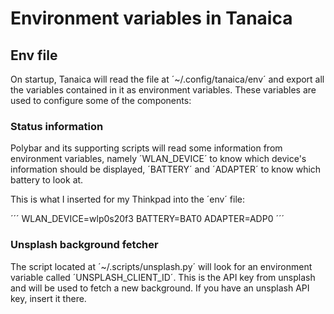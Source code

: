 # Environment variables in Tanaica
## Env file

On startup, Tanaica will read the file at ´~/.config/tanaica/env´ and export all the variables contained in it as environment variables. These variables are used to configure some of the components:

### Status information
Polybar and its supporting scripts will read some information from environment variables, namely ´WLAN_DEVICE´ to know which device's information should be displayed, ´BATTERY´ and ´ADAPTER´ to know which battery to look at.

This is what I inserted for my Thinkpad into the ´env´ file:

´´´
WLAN_DEVICE=wlp0s20f3
BATTERY=BAT0
ADAPTER=ADP0
´´´

### Unsplash background fetcher
The script located at ´~/.scripts/unsplash.py´ will look for an environment variable called ´UNSPLASH_CLIENT_ID´. This is the API key from unsplash and will be used to fetch a new background. If you have an unsplash API key, insert it there.
